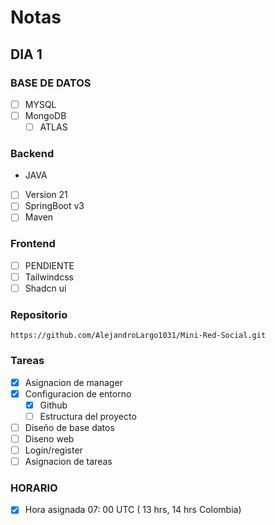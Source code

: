 # Notas

## DIA 1

### BASE DE DATOS

- [ ] MYSQL
- [ ] MongoDB
  - [ ] ATLAS

### Backend

- JAVA
- [ ] Version 21
- [ ] SpringBoot v3
- [ ] Maven

### Frontend

- [ ] PENDIENTE
- [ ] Tailwindcss
- [ ] Shadcn ui

### Repositorio

`https://github.com/AlejandroLargo1031/Mini-Red-Social.git`

### Tareas

- [x] Asignacion de manager
- [x] Configuracion de entorno
  - [x] Github
  - [ ] Estructura del proyecto
- [ ] Diseño de base datos
- [ ] Diseno web
- [ ] Login/register
- [ ] Asignacion de tareas

### HORARIO

- [x] Hora asignada 07: 00 UTC ( 13 hrs, 14 hrs Colombia)
